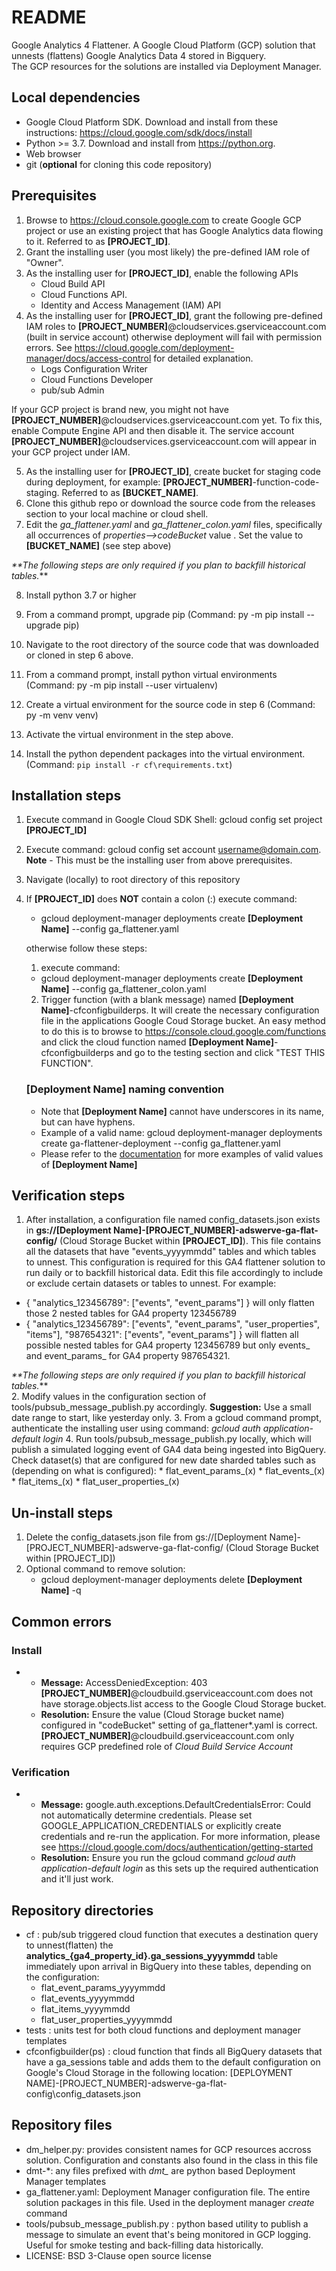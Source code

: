 # README #
Google Analytics 4 Flattener. A Google Cloud Platform (GCP) solution that unnests (flattens) Google Analytics Data 4 stored in Bigquery.  
The GCP resources for the solutions are installed via Deployment Manager.

## Local dependencies ##
* Google Cloud Platform SDK.  Download and install from these instructions: https://cloud.google.com/sdk/docs/install
* Python >= 3.7.  Download and install from https://python.org.
* Web browser
* git (**optional** for cloning this code repository)

## Prerequisites ##
1. Browse to https://cloud.console.google.com to create Google GCP project or use 
   an existing project that has Google Analytics data flowing to it. 
   Referred to as **[PROJECT_ID]**.
2. Grant the installing user (you most likely) the pre-defined IAM role of "Owner".
3. As the installing user for **[PROJECT_ID]**, enable the following APIs
     * Cloud Build API
     * Cloud Functions API.
     * Identity and Access Management (IAM) API
4. As the installing user for **[PROJECT_ID]**, grant the following pre-defined IAM roles to 
   **[PROJECT_NUMBER]**@cloudservices.gserviceaccount.com (built in service
   account) otherwise deployment will fail with permission errors. See
   <https://cloud.google.com/deployment-manager/docs/access-control> for
   detailed explanation.
     * Logs Configuration Writer
     * Cloud Functions Developer
     * pub/sub Admin
    
If your GCP project is brand new, you might not have **[PROJECT_NUMBER]**@cloudservices.gserviceaccount.com yet. To fix this, enable Compute Engine API and then disable it. The service account **[PROJECT_NUMBER]**@cloudservices.gserviceaccount.com will appear in your GCP project under IAM.

5. As the installing user for **[PROJECT_ID]**, create bucket for staging code during deployment, for example:
   **[PROJECT_NUMBER]**-function-code-staging.  Referred to as **[BUCKET_NAME]**.
6. Clone this github repo or download the source code from the releases section to your local machine or 
   cloud shell.   
7. Edit the _ga_flattener.yaml_ and _ga_flattener_colon.yaml_ files, specifically all occurrences of _properties-->codeBucket_ value . Set the value to **[BUCKET_NAME]** (see step above)

_**The following steps are only required if you plan to backfill historical tables._**   

8. Install python 3.7 or higher

9. From a command prompt, upgrade pip (Command:  py -m pip install --upgrade pip)

10. Navigate to the root directory of the source code that was downloaded or cloned in step 6 above.   

11. From a command prompt, install python virtual environments (Command: py -m pip install --user virtualenv)
    
12. Create a virtual environment for the source code in step 6  (Command: py -m venv venv)
    
12. Activate the virtual environment in the step above.
    
13. Install the python dependent packages into the virtual environment.  (Command: ```pip install -r cf\requirements.txt```)

## Installation steps ##
1. Execute command in Google Cloud SDK Shell: gcloud config set project **[PROJECT_ID]**
2. Execute command: gcloud config set account <username@domain.com>. **Note** - This must be the installing user from above prerequisites.
3. Navigate (locally) to root directory of this repository
4. If **[PROJECT_ID]** does **NOT** contain a colon (:) execute command: 
    * gcloud deployment-manager deployments create **[Deployment Name]** --config ga_flattener.yaml
  
   otherwise follow these steps:
     1. execute command: 
      * gcloud deployment-manager deployments create **[Deployment Name]** --config ga_flattener_colon.yaml
     2. Trigger function (with a blank message) named **[Deployment Name]**-cfconfigbuilderps.  It will create the necessary configuration file in the applications Google Coud Storage bucket.  An easy method to do this is to browse to https://console.cloud.google.com/functions and click the cloud function named **[Deployment Name]**-cfconfigbuilderps and go to the testing section and click "TEST THIS FUNCTION".
     
    ### **[Deployment Name]** naming convention 
    * Note that **[Deployment Name]** cannot have underscores in its name, but can have hyphens. 
    * Example of a valid name: gcloud deployment-manager deployments create ga-flattener-deployment --config ga_flattener.yaml
    * Please refer to the [documentation](https://cloud.google.com/deployment-manager/docs/deployments) for more examples of valid values of **[Deployment Name]** 

## Verification steps ##
1. After installation, a configuration file named config_datasets.json exists in **gs://[Deployment Name]-[PROJECT_NUMBER]-adswerve-ga-flat-config/** (Cloud Storage Bucket within **[PROJECT_ID]**).  This file contains all the datasets that have "events_yyyymmdd" tables and which tables to unnest.  This configuration is required for this GA4 flattener solution to run daily or to backfill historical data.  Edit this file accordingly to include or exclude certain datasets or tables to unnest.  For example:
 * { "analytics_123456789": ["events", "event_params"] }   will only flatten those 2 nested tables for GA4 property 123456789
 * { "analytics_123456789": ["events", "event_params", "user_properties", "items"], "987654321": ["events", "event_params"] } will flatten all possible nested tables for GA4 property 123456789 but only events_ and event_params_ for GA4 property 987654321.

_**The following steps are only required if you plan to backfill historical tables._**   
2. Modify values in the configuration section of tools/pubsub_message_publish.py accordingly.  **Suggestion:** Use a small date range to start, like yesterday only.
3. From a gcloud command prompt, authenticate the installing user using command:
   _gcloud auth application-default login_
4. Run tools/pubsub_message_publish.py locally, which will publish a
   simulated logging event of GA4 data being ingested into BigQuery.  Check dataset(s) that are configured for new date sharded tables such as (depending on what is configured):
    * flat_event_params_(x)
    * flat_events_(x)
    * flat_items_(x)
    * flat_user_properties_(x)
   
## Un-install steps ##
1. Delete the config_datasets.json file from gs://[Deployment Name]-[PROJECT_NUMBER]-adswerve-ga-flat-config/ (Cloud Storage Bucket within [PROJECT_ID])
2. Optional command to remove solution: 
   * gcloud deployment-manager deployments delete **[Deployment Name]** -q

## Common errors ##
### Install ###
* * **Message:** AccessDeniedException: 403 **[PROJECT_NUMBER]**@cloudbuild.gserviceaccount.com does not have storage.objects.list access to the Google Cloud Storage bucket.
  * **Resolution:** Ensure the value (Cloud Storage bucket name) configured in "codeBucket" setting of ga_flattener*.yaml is correct. **[PROJECT_NUMBER]**@cloudbuild.gserviceaccount.com only requires GCP predefined role of _Cloud Build Service Account_
### Verification ###
* * **Message:**   google.auth.exceptions.DefaultCredentialsError: Could not automatically determine credentials. Please set GOOGLE_APPLICATION_CREDENTIALS or explicitly create credentials and re-run the application. For more information, please see https://cloud.google.com/docs/authentication/getting-started
   * **Resolution:** Ensure you run the gcloud command _gcloud auth application-default login_ as this sets up the required authentication and it'll just work.   
    
## Repository directories ##
* cf : pub/sub triggered cloud function that executes a destination
  query to unnest(flatten) the **analytics_{ga4_property_id}.ga_sessions_yyyymmdd** table
  immediately upon arrival in BigQuery into these tables, depending on the configuration:
  * flat_event_params_yyyymmdd
  * flat_events_yyyymmdd
  * flat_items_yyyymmdd
  * flat_user_properties_yyyymmdd
* tests : units test for both cloud functions and deployment manager
  templates
* cfconfigbuilder(ps) : cloud function that finds all
  BigQuery datasets that have a ga_sessions table and adds them to the
  default configuration on Google's Cloud Storage in the following
  location:
  [DEPLOYMENT NAME]-[PROJECT_NUMBER]-adswerve-ga-flat-config\config_datasets.json

## Repository files ##
* dm_helper.py: provides consistent names for GCP resources accross
  solution. Configuration and constants also found in the class in this
  file
* dmt-*: any files prefixed with *dmt_* are python based Deployment
  Manager templates
* ga_flattener.yaml: Deployment Manager configuration file. The entire
  solution packages in this file. Used in the deployment manager *create* command
* tools/pubsub_message_publish.py : python based utility to publish a
  message to simulate an event that's being monitored in GCP logging.
  Useful for smoke testing and back-filling data historically.
* LICENSE: BSD 3-Clause open source license